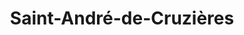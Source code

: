 ---
title: Saint-André-de-Cruzières
url: /saint-andre-de-cruzieres/
latitude: 44.315
longitude: 4.212
---